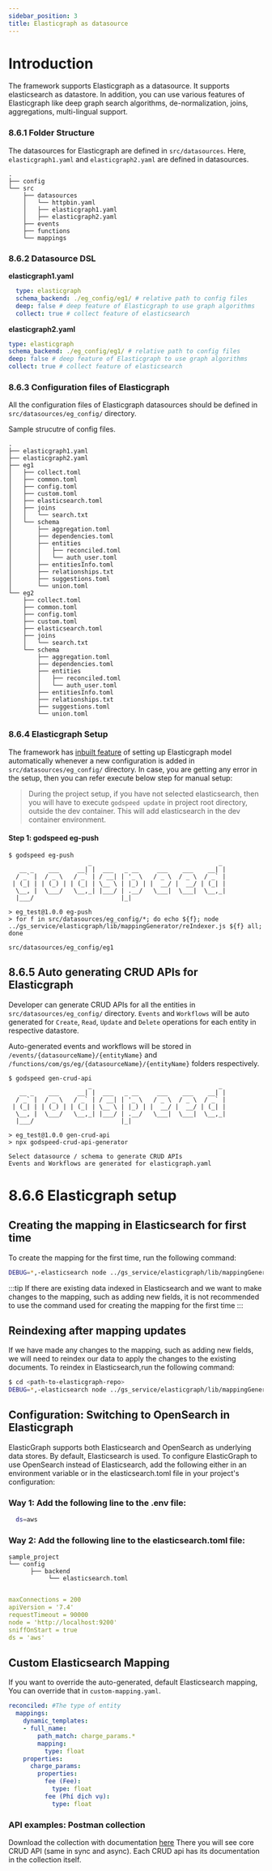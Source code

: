 ```yaml
---
sidebar_position: 3
title: Elasticgraph as datasource
---
```


# Introduction
The framework supports Elasticgraph as a datasource. It supports elasticsearch as datastore. In addition, you can use various features of Elasticgraph like deep graph search algorithms, de-normalization, joins, aggregations, multi-lingual support.

### 8.6.1 Folder Structure
The datasources for Elasticgraph are defined in `src/datasources`. Here, `elasticgraph1.yaml` and `elasticgraph2.yaml` are defined in datasources.
```
.
├── config
└── src
    ├── datasources
    │   └── httpbin.yaml
    │   ├── elasticgraph1.yaml
    │   ├── elasticgraph2.yaml
    ├── events
    ├── functions
    └── mappings
```

### 8.6.2 Datasource DSL
**elasticgraph1.yaml**
```yaml
  type: elasticgraph
  schema_backend: ./eg_config/eg1/ # relative path to config files
  deep: false # deep feature of Elasticgraph to use graph algorithms
  collect: true # collect feature of elasticsearch
```
**elasticgraph2.yaml**
```yaml
type: elasticgraph
schema_backend: ./eg_config/eg1/ # relative path to config files
deep: false # deep feature of Elasticgraph to use graph algorithms
collect: true # collect feature of elasticsearch
```


### 8.6.3 Configuration files of Elasticgraph
All the configuration files of Elasticgraph datasources should be defined in `src/datasources/eg_config/` directory.

Sample strucutre of config files.
```
.
├── elasticgraph1.yaml
├── elasticgraph2.yaml
├── eg1
│   ├── collect.toml
│   ├── common.toml
│   ├── config.toml
│   ├── custom.toml
│   ├── elasticsearch.toml
│   ├── joins
│   │   └── search.txt
│   └── schema
│       ├── aggregation.toml
│       ├── dependencies.toml
│       ├── entities
│       │   ├── reconciled.toml
│       │   └── auth_user.toml
│       ├── entitiesInfo.toml
│       ├── relationships.txt
│       ├── suggestions.toml
│       └── union.toml
└── eg2
    ├── collect.toml
    ├── common.toml
    ├── config.toml
    ├── custom.toml
    ├── elasticsearch.toml
    ├── joins
    │   └── search.txt
    └── schema
        ├── aggregation.toml
        ├── dependencies.toml
        ├── entities
        │   ├── reconciled.toml
        │   └── auth_user.toml
        ├── entitiesInfo.toml
        ├── relationships.txt
        ├── suggestions.toml
        └── union.toml
```

### 8.6.4 Elasticgraph Setup
The framework has [inbuilt feature](../../setup/auto-watch.md/#auto-watch-and-build) of setting up Elasticgraph model automatically whenever a new configuration is added in `src/datasources/eg_config/` directory. In case, you are getting any error in the setup, then you can refer execute below step for manual setup:

> During the project setup, if you have not selected elasticsearch, then you will have to execute `godspeed update` in project root directory, outside the dev container. This will add elasticsearch in the dev container environment.


#### Step 1: godspeed eg-push
```
$ godspeed eg-push
                      _                                   _
   __ _    ___     __| |  ___   _ __     ___    ___    __| |
  / _` |  / _ \   / _` | / __| | '_ \   / _ \  / _ \  / _` |
 | (_| | | (_) | | (_| | \__ \ | |_) | |  __/ |  __/ | (_| |
  \__, |  \___/   \__,_| |___/ | .__/   \___|  \___|  \__,_|
  |___/                        |_|

> eg_test@1.0.0 eg-push
> for f in src/datasources/eg_config/*; do echo ${f}; node ../gs_service/elasticgraph/lib/mappingGenerator/reIndexer.js ${f} all; done

src/datasources/eg_config/eg1
```

## 8.6.5 Auto generating CRUD APIs for Elasticgraph
Developer can generate CRUD APIs for all the entities in `src/datasources/eg_config/` directory. `Events` and `Workflows` will be auto generated for `Create`, `Read`, `Update` and `Delete` operations for each entity in respective datastore.

 Auto-generated events and workflows will be stored in `/events/{datasourceName}/{entityName}` and `/functions/com/gs/eg/{datasourceName}/{entityName}` folders respectively.

```
$ godspeed gen-crud-api
                      _                                   _
   __ _    ___     __| |  ___   _ __     ___    ___    __| |
  / _` |  / _ \   / _` | / __| | '_ \   / _ \  / _ \  / _` |
 | (_| | | (_) | | (_| | \__ \ | |_) | |  __/ |  __/ | (_| |
  \__, |  \___/   \__,_| |___/ | .__/   \___|  \___|  \__,_|
  |___/                        |_|

> eg_test@1.0.0 gen-crud-api
> npx godspeed-crud-api-generator

Select datasource / schema to generate CRUD APIs
Events and Workflows are generated for elasticgraph.yaml
```

# 8.6.6 Elasticgraph setup

## Creating the mapping in Elasticsearch for first time

To create the mapping for the first time, run the following command:

```bash
DEBUG=*,-elasticsearch node ../gs_service/elasticgraph/lib/mappingGenerator/reIndexer.js ./datasources/eg_config/eg1 all|<comma seprated list of defined entity types> init
```
:::tip
  If there are existing data indexed in Elasticsearch and we want to make changes to the mapping, such as adding new fields, it is not recommended to use the command used for creating the mapping for the first time
:::

## Reindexing after mapping updates

If we have made any changes to the mapping, such as adding new fields, we will need to reindex our data to apply the changes to the existing documents. To reindex in Elasticsearch,run the following command:
```bash
$ cd <path-to-elasticgraph-repo>
DEBUG=*,-elasticsearch node ../gs_service/elasticgraph/lib/mappingGenerator/reIndexer.js ./datasources/eg_config/eg1 backend all|<comma seprated list of defined entity types>

```


## Configuration: Switching to OpenSearch in Elasticgraph

ElasticGraph supports both Elasticsearch and OpenSearch as underlying data stores. By default, Elasticsearch is used. To configure ElasticGraph to use OpenSearch instead of Elasticsearch, add the following either in an environment variable or in the elasticsearch.toml file in your project's configuration:


### Way 1: Add the following line to the .env file:

```bash
  ds=aws
```

### Way 2: Add the following line to the elasticsearch.toml file:
```
sample_project
└── config
      ├── backend
           └── elasticsearch.toml
```

```yaml title=elasticsearch.toml

maxConnections = 200
apiVersion = '7.4'
requestTimeout = 90000
node = 'http://localhost:9200'
sniffOnStart = true
ds = 'aws'
```

## Custom Elasticsearch Mapping

If you want to override the auto-generated, default Elasticsearch mapping, You can override that in `custom-mapping.yaml`.

```yaml title=custom-mapping.yaml
reconciled: #The type of entity
  mappings:
    dynamic_templates:
    - full_name:
        path_match: charge_params.*
        mapping:
          type: float
    properties:
      charge_params:
        properties:
          fee (Fee):
            type: float
          fee (Phí dịch vụ):
            type: float
```



### API examples: Postman collection

Download the collection with documentation [here](https://www.getpostman.com/collections/017987acfbcc18e88d7e)
There you will see core CRUD API (same in sync and async). Each CRUD api has its documentation in the collection itself.

